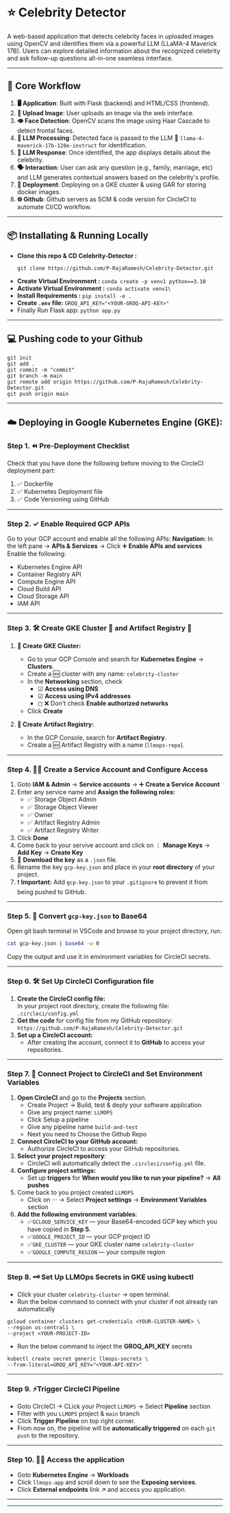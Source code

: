 # ⭐ Celebrity Detector
A web-based application that detects celebrity faces in uploaded images using OpenCV and identifies them via a powerful LLM (LLaMA-4 Maverick 17B). 
Users can explore detailed information about the recognized celebrity and ask follow-up questions all-in-one seamless interface.

---

## 🔧 Core Workflow
1. **🖥️ Application**: Built with Flask (backend) and HTML/CSS (frontend).
2. **📸 Upload Image**: User uploads an image via the web interface.
3. **👁️ Face Detection**: OpenCV scans the image using Haar Cascade to detect frontal faces.
4. **🧠 LLM Processing**: Detected face is passed to the LLM 🦙 `llama-4-maverick-17b-128e-instruct` for identification.
5. **📜 LLM Response**: Once identified, the app displays details about the celebrity.
6. **🗣️ Interaction**: User can ask any question (e.g., family, marriage, etc) and LLM generates contextual answers based on the celebrity's profile.
7. **🐳 Deployment**: Deploying on a GKE cluster & using GAR for storing docker images. 
8. **🌐 Github**: Github servers as SCM & code version for CircleCI to automate CI/CD workflow.

---

## 📦 Installating & Running Locally
- **Clone this repo & CD Celebrity-Detector :**
  ```
  git clone https://github.com/P-RajaRamesh/Celebrity-Detector.git
  ```
- **Create Virtual Environment :** ```conda create -p venv1 python==3.10```
- **Activate Virtual Environment :** ```conda activate venv1\```
- **Install Requirements :** ```pip install -e .```
- **Create ```.env``` file:** ```GROQ_API_KEY="<YOUR-GROQ-API-KEY>"```
- Finally Run Flask app: ```python app.py```

---

## 💻 Pushing code to your Github
```
git init
git add .
git commit -m "commit"
git branch -m main
git remote add origin https://github.com/P-RajaRamesh/Celebrity-Detector.git
git push origin main
```
---

## ☁️ Deploying in Google Kubernetes Engine (GKE):
### Step 1. ⏪ Pre-Deployment Checklist
Check that you have done the following before moving to the CircleCI deployment part:
1. ✅ Dockerfile  
2. ✅ Kubernetes Deployment file  
3. ✅ Code Versioning using GitHub

---

### Step 2. ✓ Enable Required GCP APIs
Go to your GCP account and enable all the following APIs:
**Navigation:** In the left pane -> **APIs & Services** -> Click ➕ **Enable APIs and services** <br/>
Enable the following:
- Kubernetes Engine API  
- Container Registry API  
- Compute Engine API  
- Cloud Build API  
- Cloud Storage API  
- IAM API

---

### Step 3. 🛠️ Create GKE Cluster 💠 and Artifact Registry 📒
1. **💠 Create GKE Cluster:**
   - Go to your GCP Console and search for **Kubernetes Engine** -> **Clusters**.
   - Create a 🆕 cluster with any name: `celebrity-cluster`
   - In the **Networking** section, check
     - ☑ **Access using DNS**
     - ☑ **Access using IPv4 addresses**
     - ◻ ❌ Don't check **Enable authorized networks**
   - Click **Create**

2. **📒 Create Artifact Registry:**
   - In the GCP Console, search for **Artifact Registry**.
   - Create a 🆕 Artifact Registry with a name (`llmops-repo`).

---

### Step 4. 👨‍🔧 Create a Service Account and Configure Access
1. Goto **IAM & Admin** -> **Service accounts** -> ➕ **Create a Service Account**
2. Enter any service name and **Assign the following roles:**
   - ✅ Storage Object Admin  
   - ✅ Storage Object Viewer  
   - ✅ Owner  
   - ✅ Artifact Registry Admin  
   - ✅ Artifact Registry Writer
3. Click **Done**
4. Come back to your servive account and click on ⋮ **Manage Keys** -> **Add Key** -> **Create Key**
5. 💾 **Download the key** as a `.json` file.
6. Rename the key `gcp-key.json` and place in your **root directory** of your project.
7. ❗ **Important:** Add `gcp-key.json` to your `.gitignore` to prevent it from being pushed to GitHub.

---

### Step 5. 🔐 Convert `gcp-key.json` to Base64
Open git bash terminal in VSCode and browse to your project directory, run:
```bash
cat gcp-key.json | base64 -w 0
```
Copy the output and use it in environment variables for CircleCI secrets.

---

### Step 6. 🛠️ Set Up CircleCI Configuration file
1. **Create the CircleCI config file:** <br/>
   In your project root directory, create the following file: ```.circleci/config.yml```
2. **Get the code** for config file from my GitHub repository: `https://github.com/P-RajaRamesh/Celebrity-Detector.git`
3. **Set up a CircleCI account:**
   - After creating the account, connect it to **GitHub** to access your repositories.

---

### Step 7. 🤝 Connect Project to CircleCI and Set Environment Variables
1. **Open CircleCI** and go to the **Projects** section.
   - Create Project -> Build, test & deply your software application
   - Give any project name: `LLMOPS`
   - Click Setup a pipeline
   - Give any pipeline name `build-and-test`
   - Next you need to Choose the Github Repo
3. **Connect CircleCI to your GitHub account:**
   - Authorize CircleCI to access your GitHub repositories.
4. **Select your project repository**:
   - CircleCI will automatically detect the `.circleci/config.yml` file.
5. **Configure project settings:**
   - Set up **triggers** for **When would you like to run your pipeline?** -> **All pushes**
6. Come back to you project created `LLMOPS`
   - Click on ··· -> Select **Project settings** -> **Environment Variables** section
5. **Add the following environment variables**:
   - ✅`GCLOUD_SERVICE_KEY` — your Base64-encoded GCP key which you have copied in **Step 5**.
   - ✅`GOOGLE_PROJECT_ID` — your GCP project ID  
   - ✅`GKE_CLUSTER` — your GKE cluster name `celebrity-cluster` 
   - ✅`GOOGLE_COMPUTE_REGION` — your compute region

---

### Step 8. 🗝️ Set Up LLMOps Secrets in GKE using kubectl
- Click your cluster `celebrity-cluster` -> open terminal.
- Run the below command to connect with your cluster if not already ran automatically
```
gcloud container clusters get-credentials <YOUR-CLUSTER-NAME> \
--region us-central1 \
--project <YOUR-PROJECT-ID>
```
- Run the below command to inject the **GROQ_API_KEY** secrets
```
kubectl create secret generic llmops-secrets \
--from-literal=GROQ_API_KEY="<YOUR-API-KEY>"
```
---

### Step 9. ⚡Trigger CircleCI Pipeline
- Goto CIrcleCI -> CLick your Project `LLMOPS` -> Select **Pipeline** section
- Filter with you `LLMOPS` project & `main` branch
- Click **Trigger Pipeline** on top right corner.
- From now on, the pipeline will be **automatically triggered** on each `git push` to the repository.

---

### Step 10. 👨‍💻 Access the application
- Goto **Kubernetes Engine** -> **Workloads**
- Click `llmops-app` and scroll down to see the **Exposing services**.
- Click **External endpoints** link ↗ and access you application.

---

---
